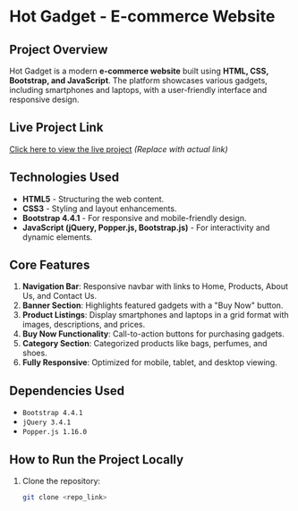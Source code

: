 # Hot Gadget - E-commerce Website

## Project Overview
Hot Gadget is a modern **e-commerce website** built using **HTML, CSS, Bootstrap, and JavaScript**. The platform showcases various gadgets, including smartphones and laptops, with a user-friendly interface and responsive design.

## Live Project Link
[Click here to view the live project](https://souravdn-p.github.io/Hot-gadget) *(Replace with actual link)*

## Technologies Used
- **HTML5** - Structuring the web content.
- **CSS3** - Styling and layout enhancements.
- **Bootstrap 4.4.1** - For responsive and mobile-friendly design.
- **JavaScript (jQuery, Popper.js, Bootstrap.js)** - For interactivity and dynamic elements.

## Core Features
1. **Navigation Bar**: Responsive navbar with links to Home, Products, About Us, and Contact Us.
2. **Banner Section**: Highlights featured gadgets with a "Buy Now" button.
3. **Product Listings**: Display smartphones and laptops in a grid format with images, descriptions, and prices.
4. **Buy Now Functionality**: Call-to-action buttons for purchasing gadgets.
5. **Category Section**: Categorized products like bags, perfumes, and shoes.
6. **Fully Responsive**: Optimized for mobile, tablet, and desktop viewing.

## Dependencies Used
- `Bootstrap 4.4.1`
- `jQuery 3.4.1`
- `Popper.js 1.16.0`

## How to Run the Project Locally
1. Clone the repository:
   ```sh
   git clone <repo_link>
